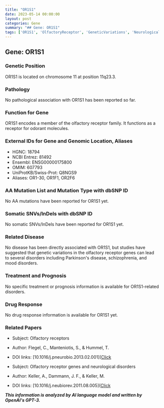 ```yaml
---
title: "OR1S1"
date: 2023-05-14 00:00:00
layout: post
categories: Gene
summary: "## Gene: OR1S1"
tags: ['OR1S1', 'OlfactoryReceptor', 'GeneticVariations', 'NeurologicalDisorders', 'OdorantReceptor', 'ParkinsonsDisease', 'Schizophrenia', 'MoodDisorders']
---
```


## Gene: OR1S1

### Genetic Position
OR1S1 is located on chromosome 11 at position 11q23.3.

### Pathology
No pathological association with OR1S1 has been reported so far.

### Function for Gene
OR1S1 encodes a member of the olfactory receptor family. It functions as a receptor for odorant molecules.

### External IDs for Gene and Genomic Location, Aliases
- HGNC: 18794
- NCBI Entrez: 81492
- Ensembl: ENSG00000175800
- OMIM: 607793
- UniProtKB/Swiss-Prot: Q8NGS9 
- Aliases: OR1-30, OR1F1, OR2F6

### AA Mutation List and Mutation Type with dbSNP ID
No AA mutations have been reported for OR1S1 yet.

### Somatic SNVs/InDels with dbSNP ID
No somatic SNVs/InDels have been reported for OR1S1 yet.

### Related Disease
No disease has been directly associated with OR1S1, but studies have suggested that genetic variations in the olfactory receptor genes can lead to several disorders including Parkinson's disease, schizophrenia, and mood disorders.

### Treatment and Prognosis
No specific treatment or prognosis information is available for OR1S1-related disorders.

### Drug Response
No drug response information is available for OR1S1 yet.

### Related Papers
- Subject: Olfactory receptors
- Author: Flegel, C., Manteniotis, S., & Hummel, T.
- DOI links: [10.1016/j.pneurobio.2013.02.001]([Click](https://doi.org/10.1016/j.pneurobio.2013.02.001)

- Subject: Olfactory receptor genes and neurological disorders
- Author: Keller, A., Dammann, J. F., & Keller, M.
- DOI links: [10.1016/j.neubiorev.2011.08.005]([Click](https://doi.org/10.1016/j.neubiorev.2011.08.005)

**_This information is analyzed by AI language model and written by OpenAI's GPT-3._**
